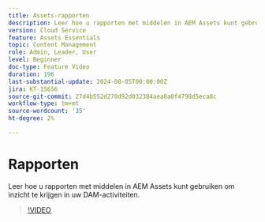 ```yaml
---
title: Assets-rapporten
description: Leer hoe u rapporten met middelen in AEM Assets kunt gebruiken om inzicht te krijgen in uw DAM-activiteiten.
version: Cloud Service
feature: Assets Essentials
topic: Content Management
role: Admin, Leader, User
level: Beginner
doc-type: Feature Video
duration: 196
last-substantial-update: 2024-08-05T00:00:00Z
jira: KT-15656
source-git-commit: 27d4b552d270d92d032384aea0a0f4798d5eca8c
workflow-type: tm+mt
source-wordcount: '35'
ht-degree: 2%

---
```



# Rapporten

Leer hoe u rapporten met middelen in AEM Assets kunt gebruiken om inzicht te krijgen in uw DAM-activiteiten.

>[!VIDEO](https://video.tv.adobe.com/v/3432496/?learn=on)
